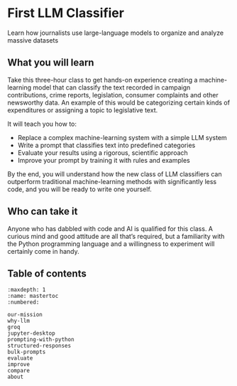 # First LLM Classifier

Learn how journalists use large-language models to organize and analyze massive datasets

## What you will learn

Take this three-hour class to get hands-on experience creating a machine-learning model that can classify the text recorded in campaign contributions, crime reports, legislation, consumer complaints and other newsworthy data. An example of this would be categorizing certain kinds of expenditures or assigning a topic to legislative text.

It will teach you how to:

* Replace a complex machine-learning system with a simple LLM system
* Write a prompt that classifies text into predefined categories
* Evaluate your results using a rigorous, scientific approach
* Improve your prompt by training it with rules and examples

By the end, you will understand how the new class of LLM classifiers can outperform traditional machine-learning methods with significantly less code, and you will be ready to write one yourself.

## Who can take it

Anyone who has dabbled with code and AI is qualified for this class. A curious mind and good attitude are all that’s required, but a familiarity with the Python programming language and a willingness to experiment will certainly come in handy.

## Table of contents

```{toctree}
:maxdepth: 1
:name: mastertoc
:numbered:

our-mission
why-llm
groq
jupyter-desktop
prompting-with-python
structured-responses
bulk-prompts
evaluate
improve
compare
about
```
